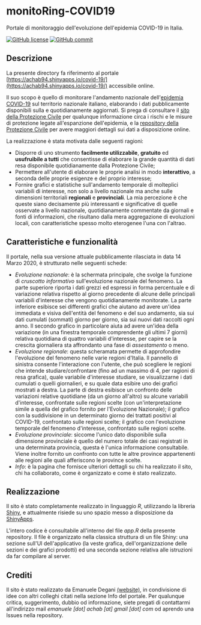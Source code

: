 # monitoRing-COVID19
Portale di monitoraggio dell'evoluzione dell'epidemia COVID-19 in Italia.

[![GitHub license](https://img.shields.io/badge/License-Creative%20Commons%20Attribution%204.0%20International-blue)](https://github.com/pcm-dpc/COVID-19/blob/master/LICENSE)
[![GitHub commit](https://img.shields.io/github/last-commit/pcm-dpc/COVID-19)](https://github.com/pcm-dpc/COVID-19/commits/master)

## Descrizione 

La presente directory fa riferimento al portale [https://achab94.shinyapps.io/covid-19/](https://achab94.shinyapps.io/covid-19/) accessibile online. 

Il suo scopo è quello di monitorare l'andamento nazionale dell'[epidemia COVID-19](http://www.salute.gov.it/nuovocoronavirus) sul territorio nazionale italiano, elaborando i dati pubblicamente disponibili sulla e quotidianamente aggiornati. Si prega di consultare il [sito della Protezione Civile](http://www.protezionecivile.it/attivita-rischi/rischio-sanitario/emergenze/coronavirus) per qualunque informazione circa i rischi e le misure di protezione legate all'espanzione dell'epidemia, e la [repository della Protezione Civile](https://github.com/pcm-dpc/COVID-19) per avere maggiori dettagli sui dati a disposizione online.

La realizzazione è stata motivata dalle seguenti ragioni:
- Disporre di uno strumento **facilmente utilizzabile**, **gratuito** ed **usufruibile a tutti** che consentisse di elaborare la grande quantità di dati resa disponibile quotidianamente dalla Protezione Civile;
- Permettere all'utente di elaborare le proprie analisi in modo **interattivo**, a seconda delle proprie esigenze e del proprio interesse;
- Fornire grafici e statistiche sull'andamento temporale di molteplici variabili di interesse, non solo a livello nazionale ma anche sulle dimensioni territoriali **regionali** e **provinciali**. La mia percezione è che queste siano decisamente più interessanti e significative di quelle osservate a livello nazionale, quotidianamente commentate da giornali e fonti di informazioni, che risultano dalla mera aggregazione di evoluzioni locali, con caratteristiche spesso molto eterogenee l'una con l'altrao.

## Caratteristiche e funzionalità

Il portale, nella sua versione attuale pubblicamente rilasciata in data 14 Marzo 2020, è strutturato nelle seguenti schede:
- *Evoluzione nazionale*: è la schermata principale, che svolge la funzione di *cruscotto informativo* sull'evoluzione nazionale del fenomeno. La parte superiore riporta i dati grezzi ed espressi in forma percentuale e di variazione relativa rispetto al giorno precedente di alcune delle principali variabili d'interesse che vengono quotidianamente monitorate. La parte inferiore esibisce sei differenti grafici che aiutano ad avere un'idea immediata e visiva dell'entità del fenomeno e del suo andamento, sia sui dati cumulati (sommati) giorno per giorno, sia sui nuovi dati raccolti ogni anno. Il secondo grafico in particolare aiuta ad avere un'idea della variazione (in una finestra temporale comprendente gli ultimi 7 giorni) relativa quotidiana di quattro variabili d'interesse, per capire se la crescita giornaliera sta affrondanto una fase di *assestamento* o meno.
- *Evoluzione regionale*: questa scheramata permette di approfondire l'evoluzione del fenomeno nelle varie regioni d'Italia. Il pannello di sinistra consente l'interazione con l'utente, che può scegliere le regioni che intende studiare/confrontare (fino ad un massimo di 4, per ragioni di resa grafica), quale variabile d'interesse studiare, se visualizzarne i dati cumulati o quelli giornalieri, e su quale data esibire uno dei grafici mostrati a destra. La parte di destra esibisce un confronto delle variazioni relative quotidiane (da un giorno all'altro) su alcune variabili d'interesse, confrontate sulle regioni scelte (con un'interpretazione simile a quella del grafico fornito per l'Evoluzione Nazionale); il grafico con la suddivisione in un determinato giorno dei trattati positivi al COVID-19, confrontato sulle regioni scelte; il grafico con l'evoluzione temporale del fenomeno d'interesse, confrontato sulle regioni scelte.
- *Evoluzione provinciale*: siccome l'unico dato disponibile sulla dimensione provinciale è quello del numero totale dei casi registrati in una determinata provincia, questa è l'unica informazione consultabile. Viene inoltre fornito un confronto con tutte le altre province appartenenti alle regioni alle quali afferiscono le province scelte.
- *Info*: è la pagina che fornisce ulteriori dettagli su chi ha realizzato il sito, chi ha collaborato, come è organizzato e come è stato realizzato.

## Realizzazione

Il sito è stato completamente realizzato in linguaggio *R*, utilizzando la libreria [Shiny](https://shiny.rstudio.com), e attualmente risiede su uno spazio messo a disposizione da [ShinyApps](https://www.shinyapps.io). 

L'intero codice è consultabile all'interno del file *app.R* della presente repository. Il file è organizzato nella classica struttura di un file Shiny: una sezione sull'UI dell'applicativo (la veste grafica, dell'organizzazione delle sezioni e dei grafici prodotti) ed una seconda sezione relativa alle istruzioni da far compilare al server.

## Crediti

Il sito è stato realizzato da Emanuele Degani [(website)](https://achab94.github.io), in condivisione di idee con altri colleghi citati nella sezione Info del portale. Per qualunque critica, suggerimento, dubbio od informazione, siete pregati di contattarmi all'indirizzo mail *emanuele [dot] achab [at] gmail [dot] com* od aprendo una Issues nella repository.


